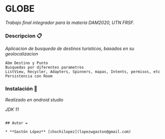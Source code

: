 # GLOBE

_Trabajo final integrador para la materia DAM2020, UTN FRSF._


### Descripcion 📋

_Aplicacion de busqueda de destinos turisticos, basados en su geolocalizacion_

```
Abm Destino y Punto
Busquedas por diferentes parametros
ListView, Recycler, Adapters, Spinners, mapas, Intents, permisos, etc
Persistencia con Room

```

### Instalación 🔧

_Realizado en android studio_

_JDK 11_

```

## Autor ✒️

* **Gastón López** [chochilopez](lopezwgaston@gmail.com)

